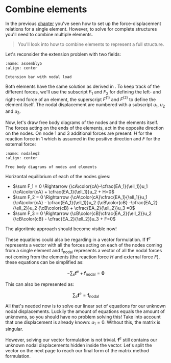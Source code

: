 # Combine elements

In the previous [chapter](./single_element.md) you've seen how to set up the force-displacement relations for a single element. However, to solve for complete structures you'll need to combine multiple elements.

> You'll look into how to combine elements to represent a full structure.

Let's reconsider the extension problem with two fields:

```{figure} assembly5.svg
:name: assembly5
:align: center

Extension bar with nodal load
```

Both elements have the same solution as derived in [](./single_element.md). To keep track of the different forces, we'll use the subscript $F_1$ and $F_2$ for defining the left- and right-end force of an element, the superscript $F^{(1)}$ and $F^{(2)}$ to define the element itself. The nodal displacement are numbered with a subscript $u_1$, $u_2$ and $u_3$.

Now, let's draw free body diagrams of the nodes and the elements itself. The forces acting on the ends of the elements, act in the opposite direction on the nodes. On node $1$ and $3$ additional forces are present: $H$ for the reaction force in $1$ which is assumed in the positive direction and $F$ for the external force:

```{figure} nodaleq2.svg
:name: nodaleq2
:align: center

Free body diagrams of nodes and elements
```

Horizontal equilibrium of each of the nodes gives:

- $\sum F_1 = 0 \Rightarrow {\cA\color{cA}-\cfrac{EA_1}{\ell_1}}u_1 {\cA\color{cA} + \cfrac{EA_1}{\ell_1}}u_2 + H=0$
- $\sum F_2 = 0 \Rightarrow {\cA\color{cA}\cfrac{EA_1}{\ell_1}}u_1 {\cA\color{cA} - \cfrac{EA_1}{\ell_1}}u_2 {\cB\color{cB} -\cfrac{EA_2}{\ell_2}}u_2 {\cB\color{cB} + \cfrac{EA_2}{\ell_2}}u_3 =0$
- $\sum F_3 = 0 \Rightarrow {\cB\color{cB}\cfrac{EA_2}{\ell_2}}u_2 {\cB\color{cB} - \cfrac{EA_2}{\ell_2}}u_3 + F=0$ 

The algoritmic approach should become visible now!

These equations could also be regarding in a vector formulation. If $\mathbf{f}^e$ represents a vector with all the forces acting on each of the nodes coming from a single element and $\mathbf{f}_\text{nodal}$ represents a vector of all the nodal forces not coming from the elements (the reaction force $H$ and external force $F$), these equations can be simplified as:

$$ -\sum_e\mathbf{f}^e + \mathbf{f}_\text{nodal} = \mathbf{0} $$

This can also be represented as:

$$\sum_e\mathbf{f}^e = \mathbf{f}_\text{nodal} $$

All that's needed now is to solve our linear set of equations for our unknown nodal displacements. Luckily the amount of equations equals the amount of unknowns, so you should have no problem solving this! Take into account that one displacement is already known: $u_1 = 0$. Without this, the matrix is singular.

However, solving our vector formulation is not trivial. $\mathbf{f}^e$ still contains our unknown nodal displacements hidden inside the vector. Let's split the vector on the next page to reach our final form of the matrix method formulation.